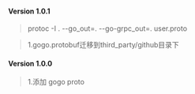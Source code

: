 #### Version 1.0.1
> protoc -I . --go_out=. --go-grpc_out=. user.proto

> 1.gogo.protobuf迁移到third_party/github目录下

#### Version 1.0.0

> 1.添加 gogo proto  
